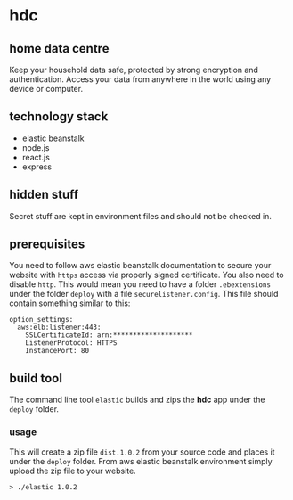 # hdc
## home data centre
Keep your household data safe, protected by strong encryption and authentication. Access your data from anywhere in the world using any device or computer.

## technology stack

- elastic beanstalk
- node.js
- react.js
- express

## hidden stuff

Secret stuff are kept in environment files and should not be checked in.

## prerequisites

You need to follow aws elastic beanstalk documentation to secure your website with `https` access via properly signed certificate. You also need to disable `http`. This would mean you need to have a folder `.ebextensions` under the folder `deploy` with a file `securelistener.config`. This file should contain something similar to this:

```
option_settings:
  aws:elb:listener:443:
    SSLCertificateId: arn:********************
    ListenerProtocol: HTTPS
    InstancePort: 80
```

## build tool

The command line tool `elastic` builds and zips the **hdc** app under the `deploy` folder.

### usage

This will create a zip file `dist.1.0.2` from your source code and places it under the `deploy` folder. From aws elastic beanstalk environment simply upload the zip file to your website.

```
> ./elastic 1.0.2
```

